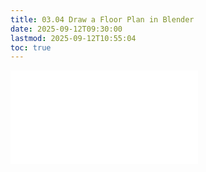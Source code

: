 ```yaml
---
title: 03.04 Draw a Floor Plan in Blender
date: 2025-09-12T09:30:00
lastmod: 2025-09-12T10:55:04
toc: true
---
```


![Link to included file contents](../../../../3d-modeling/blender/draw-a-floor-plan-blender.md)
